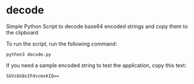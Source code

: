# decode

Simple Python Script to decode base64 encoded strings and copy them to the clipboard

To run the script, run the following command:

`python3 decode.py`

If you need a sample encoded string to test the application, copy this text:

`SGVsbG8sIFdvcmxkIQ==`
